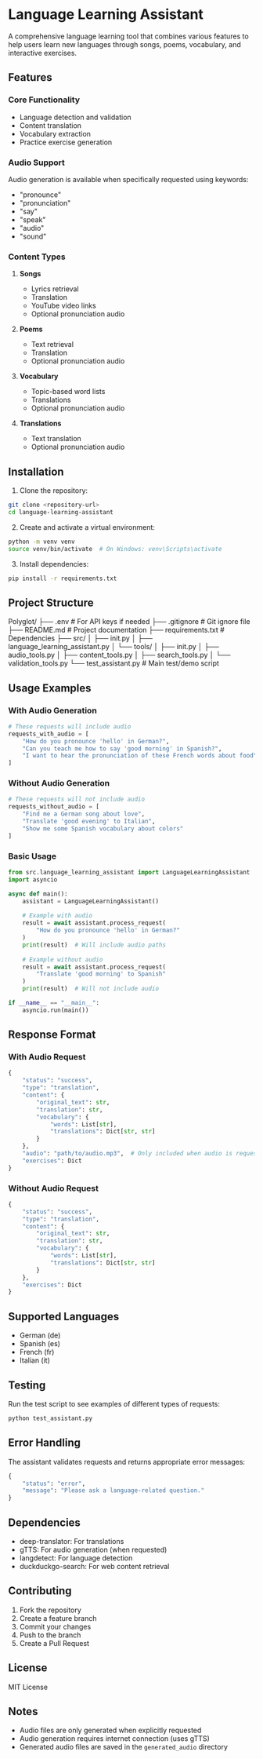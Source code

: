 # Language Learning Assistant

A comprehensive language learning tool that combines various features to help users learn new languages through songs, poems, vocabulary, and interactive exercises.

## Features

### Core Functionality
- Language detection and validation
- Content translation
- Vocabulary extraction
- Practice exercise generation

### Audio Support
Audio generation is available when specifically requested using keywords:
- "pronounce"
- "pronunciation"
- "say"
- "speak"
- "audio"
- "sound"

### Content Types
1. **Songs**
   - Lyrics retrieval
   - Translation
   - YouTube video links
   - Optional pronunciation audio

2. **Poems**
   - Text retrieval
   - Translation
   - Optional pronunciation audio

3. **Vocabulary**
   - Topic-based word lists
   - Translations
   - Optional pronunciation audio

4. **Translations**
   - Text translation
   - Optional pronunciation audio

## Installation

1. Clone the repository:
```bash
git clone <repository-url>
cd language-learning-assistant
```

2. Create and activate a virtual environment:
```bash
python -m venv venv
source venv/bin/activate  # On Windows: venv\Scripts\activate
```

3. Install dependencies:
```bash
pip install -r requirements.txt
```

## Project Structure
Polyglot/
├── .env # For API keys if needed
├── .gitignore # Git ignore file
├── README.md # Project documentation
├── requirements.txt # Dependencies
├── src/
│ ├── init.py
│ ├── language_learning_assistant.py
│ └── tools/
│ ├── init.py
│ ├── audio_tools.py
│ ├── content_tools.py
│ ├── search_tools.py
│ └── validation_tools.py
└── test_assistant.py # Main test/demo script

## Usage Examples

### With Audio Generation
```python
# These requests will include audio
requests_with_audio = [
    "How do you pronounce 'hello' in German?",
    "Can you teach me how to say 'good morning' in Spanish?",
    "I want to hear the pronunciation of these French words about food"
]
```

### Without Audio Generation
```python
# These requests will not include audio
requests_without_audio = [
    "Find me a German song about love",
    "Translate 'good evening' to Italian",
    "Show me some Spanish vocabulary about colors"
]
```

### Basic Usage
```python
from src.language_learning_assistant import LanguageLearningAssistant
import asyncio

async def main():
    assistant = LanguageLearningAssistant()
    
    # Example with audio
    result = await assistant.process_request(
        "How do you pronounce 'hello' in German?"
    )
    print(result)  # Will include audio paths
    
    # Example without audio
    result = await assistant.process_request(
        "Translate 'good morning' to Spanish"
    )
    print(result)  # Will not include audio

if __name__ == "__main__":
    asyncio.run(main())
```

## Response Format

### With Audio Request
```python
{
    "status": "success",
    "type": "translation",
    "content": {
        "original_text": str,
        "translation": str,
        "vocabulary": {
            "words": List[str],
            "translations": Dict[str, str]
        }
    },
    "audio": "path/to/audio.mp3",  # Only included when audio is requested
    "exercises": Dict
}
```

### Without Audio Request
```python
{
    "status": "success",
    "type": "translation",
    "content": {
        "original_text": str,
        "translation": str,
        "vocabulary": {
            "words": List[str],
            "translations": Dict[str, str]
        }
    },
    "exercises": Dict
}
```

## Supported Languages
- German (de)
- Spanish (es)
- French (fr)
- Italian (it)

## Testing
Run the test script to see examples of different types of requests:
```bash
python test_assistant.py
```

## Error Handling
The assistant validates requests and returns appropriate error messages:
```python
{
    "status": "error",
    "message": "Please ask a language-related question."
}
```

## Dependencies
- deep-translator: For translations
- gTTS: For audio generation (when requested)
- langdetect: For language detection
- duckduckgo-search: For web content retrieval

## Contributing
1. Fork the repository
2. Create a feature branch
3. Commit your changes
4. Push to the branch
5. Create a Pull Request

## License
MIT License

## Notes
- Audio files are only generated when explicitly requested
- Audio generation requires internet connection (uses gTTS)
- Generated audio files are saved in the `generated_audio` directory